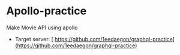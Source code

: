 # Apollo-practice
Make Movie API using apollo
- Target server: [ https://github.com/1eedaegon/graphql-practice](https://github.com/1eedaegon/graphql-practice)
